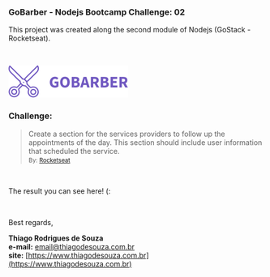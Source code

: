 ### GoBarber - Nodejs Bootcamp Challenge: 02

This project was created along the second module of Nodejs (GoStack - Rocketseat).

<br />

![GoBarber](src/public/images/logo.svg)

### Challenge:

> Create a section for the services providers to follow up the appointments of the day. This section should include user information that scheduled the service. <br /> <small>By: [Rocketseat](https://rocketseat.com.br/) </small>

<br />

The result you can see here! (:

<br />

Best regards,

**Thiago Rodrigues de Souza** \
**e-mail:** email@thiagodesouza.com.br \
**site:** [https://www.thiagodesouza.com.br](https://www.thiagodesouza.com.br)
